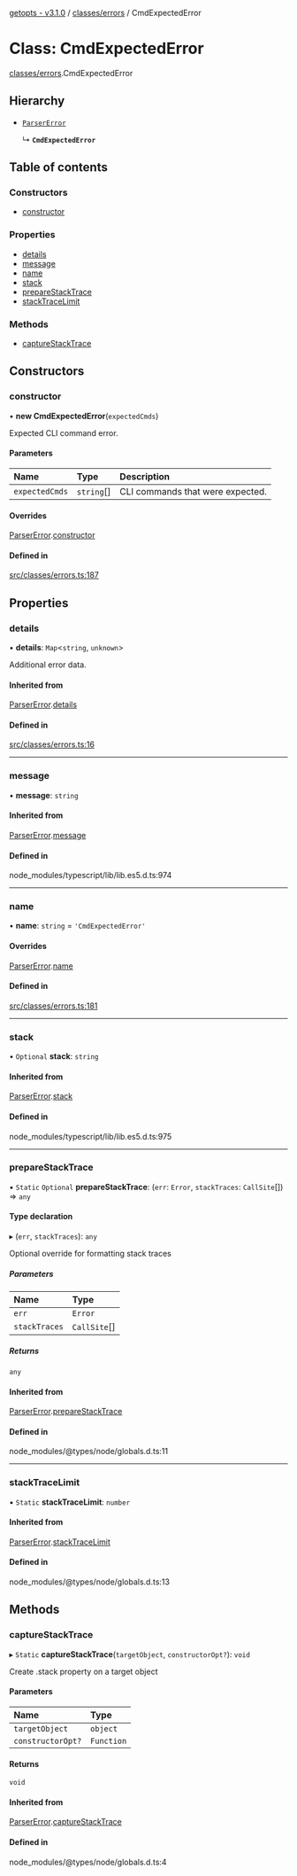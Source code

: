[getopts - v3.1.0](../README.md) / [classes/errors](../modules/classes_errors.md) / CmdExpectedError

# Class: CmdExpectedError

[classes/errors](../modules/classes_errors.md).CmdExpectedError

## Hierarchy

- [`ParserError`](classes_errors.ParserError.md)

  ↳ **`CmdExpectedError`**

## Table of contents

### Constructors

- [constructor](classes_errors.CmdExpectedError.md#constructor)

### Properties

- [details](classes_errors.CmdExpectedError.md#details)
- [message](classes_errors.CmdExpectedError.md#message)
- [name](classes_errors.CmdExpectedError.md#name)
- [stack](classes_errors.CmdExpectedError.md#stack)
- [prepareStackTrace](classes_errors.CmdExpectedError.md#preparestacktrace)
- [stackTraceLimit](classes_errors.CmdExpectedError.md#stacktracelimit)

### Methods

- [captureStackTrace](classes_errors.CmdExpectedError.md#capturestacktrace)

## Constructors

### constructor

• **new CmdExpectedError**(`expectedCmds`)

Expected CLI command error.

#### Parameters

| Name           | Type       | Description                      |
| :------------- | :--------- | :------------------------------- |
| `expectedCmds` | `string`[] | CLI commands that were expected. |

#### Overrides

[ParserError](classes_errors.ParserError.md).[constructor](classes_errors.ParserError.md#constructor)

#### Defined in

[src/classes/errors.ts:187](https://github.com/prasadrajandran/node-getopts/blob/ff39d95/src/classes/errors.ts#L187)

## Properties

### details

• **details**: `Map`<`string`, `unknown`\>

Additional error data.

#### Inherited from

[ParserError](classes_errors.ParserError.md).[details](classes_errors.ParserError.md#details)

#### Defined in

[src/classes/errors.ts:16](https://github.com/prasadrajandran/node-getopts/blob/ff39d95/src/classes/errors.ts#L16)

---

### message

• **message**: `string`

#### Inherited from

[ParserError](classes_errors.ParserError.md).[message](classes_errors.ParserError.md#message)

#### Defined in

node_modules/typescript/lib/lib.es5.d.ts:974

---

### name

• **name**: `string` = `'CmdExpectedError'`

#### Overrides

[ParserError](classes_errors.ParserError.md).[name](classes_errors.ParserError.md#name)

#### Defined in

[src/classes/errors.ts:181](https://github.com/prasadrajandran/node-getopts/blob/ff39d95/src/classes/errors.ts#L181)

---

### stack

• `Optional` **stack**: `string`

#### Inherited from

[ParserError](classes_errors.ParserError.md).[stack](classes_errors.ParserError.md#stack)

#### Defined in

node_modules/typescript/lib/lib.es5.d.ts:975

---

### prepareStackTrace

▪ `Static` `Optional` **prepareStackTrace**: (`err`: `Error`, `stackTraces`: `CallSite`[]) => `any`

#### Type declaration

▸ (`err`, `stackTraces`): `any`

Optional override for formatting stack traces

##### Parameters

| Name          | Type         |
| :------------ | :----------- |
| `err`         | `Error`      |
| `stackTraces` | `CallSite`[] |

##### Returns

`any`

#### Inherited from

[ParserError](classes_errors.ParserError.md).[prepareStackTrace](classes_errors.ParserError.md#preparestacktrace)

#### Defined in

node_modules/@types/node/globals.d.ts:11

---

### stackTraceLimit

▪ `Static` **stackTraceLimit**: `number`

#### Inherited from

[ParserError](classes_errors.ParserError.md).[stackTraceLimit](classes_errors.ParserError.md#stacktracelimit)

#### Defined in

node_modules/@types/node/globals.d.ts:13

## Methods

### captureStackTrace

▸ `Static` **captureStackTrace**(`targetObject`, `constructorOpt?`): `void`

Create .stack property on a target object

#### Parameters

| Name              | Type       |
| :---------------- | :--------- |
| `targetObject`    | `object`   |
| `constructorOpt?` | `Function` |

#### Returns

`void`

#### Inherited from

[ParserError](classes_errors.ParserError.md).[captureStackTrace](classes_errors.ParserError.md#capturestacktrace)

#### Defined in

node_modules/@types/node/globals.d.ts:4
